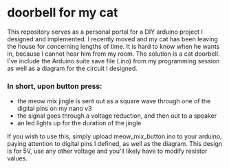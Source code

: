# doorbell for my cat
This repository serves as a personal portal for a DIY arduino project I designed and implemented. 
I recently moved and my cat has been leaving the house for concerning lengths of time. It is hard to know when he wants in, because I cannot hear him from my room.
The solution is a cat doorbell. I've include the Arduino suite save file (.ino) from my programming session as well as a diagram for the circuit I designed.
### In short, upon button press: 
 - the meow mix jingle is sent out as a square wave through one of the digital pins on my nano v3 
 - the signal goes through a voltage reduction, and then out to a speaker
 - an led lights up for the duration of the jingle

If you wish to use this, simply upload meow_mix_button.ino to your arduino, paying attention to digital pins I defined, as well as the diagram.
This design is for 5V, use any other voltage and you'll likely have to modify resistor values.
